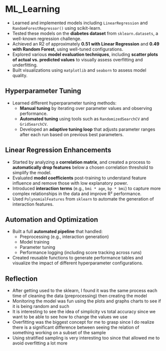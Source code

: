 # ML_Learning

- Learned and implemented models including `LinearRegression` and `RandomForestRegressor()` using scikit-learn.
- Tested these models on the **diabetes dataset** from `sklearn.datasets`, a well-known regression challenge.
- Achieved an R2 of approximately **0.51 with Linear Regression** and **0.49 with Random Forest**, using well-tuned configurations.
- Explored various **model evaluation techniques**, including **scatter plots of actual vs. predicted values** to visually assess overfitting and underfitting.
- Built visualizations using `matplotlib` and `seaborn` to assess model quality.
  
## Hyperparameter Tuning
- Learned different hyperparameter tuning methods:
  - **Manual tuning** by iterating over parameter values and observing performance.
  - **Automated tuning** using tools such as `RandomizedSearchCV` and `GridSearchCV`.
  - Developed an **adaptive tuning loop** that adjusts parameter ranges after each run based on previous best parameters.

## Linear Regression Enhancements
- Started by analyzing a **correlation matrix**, and created a process to **automatically drop features** below a chosen correlation threshold to simplify the model.
- Evaluated **model coefficients** post-training to understand feature influence and remove those with low explanatory power.
- Introduced **interaction terms** (e.g., `bmi * age`, `bp * bmi`) to capture more complex relationships in the data and improve R² performance.
- Used `PolynomialFeatures` from `sklearn` to automate the generation of interaction features.

## Automation and Optimization
- Built a full **automated pipeline** that handled:
  - Preprocessing (e.g., interaction generation)
  - Model training
  - Parameter tuning
  - Performance logging (including score tracking across runs)
- Created reusable functions to generate performance tables and visualize the impact of different hyperparameter configurations.

## Reflection
- After getting used to the sklearn, I found it was the same process each time of cleaning the data (preprocessing) then creating the model
- Monitoring the model was fun using the plots and graphs charts to see if it is being random and such
- It is interesting to see the idea of simplicity vs total accuracy since we want to be able to see how to change the values we use 
- Overfitting was the biggest concept for me to grasp since I do realize there is a significant difference between seeing the relation of something working on a subset of the sample
- Using stratified sampling is very interesting too since that allowed me to avoid overfitting a lot more
